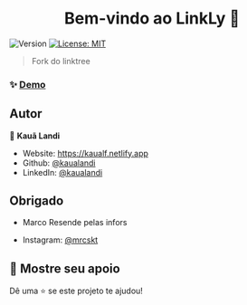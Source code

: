 <h1 align="center">Bem-vindo ao LinkLy 👋</h1>
<p>
  <img alt="Version" src="https://img.shields.io/badge/version-0.1.0-blue.svg?cacheSeconds=2592000" />
  <a href="#" target="_blank">
    <img alt="License: MIT" src="https://img.shields.io/badge/License-MIT-yellow.svg" />
  </a>
</p>

> Fork do linktree

### ✨ [Demo](indisponível)

## Autor

👤 **Kauã Landi**

* Website: https://kaualf.netlify.app
* Github: [@kaualandi](https://github.com/kaualandi)
* LinkedIn: [@kaualandi](https://linkedin.com/in/kaualandi)

## Obrigado
 - Marco Resende pelas infors
* Instagram: [@mrcskt](https://www.instagram.com/mrcskt/)

## 🥰 Mostre seu apoio

Dê uma ⭐️ se este projeto te ajudou!